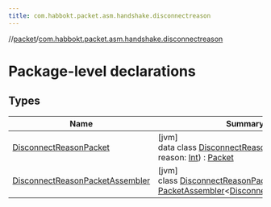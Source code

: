 ```yaml
---
title: com.habbokt.packet.asm.handshake.disconnectreason
---
```

//[packet](../../index.html)/[com.habbokt.packet.asm.handshake.disconnectreason](index.html)



# Package-level declarations



## Types


| Name | Summary |
|---|---|
| [DisconnectReasonPacket](-disconnect-reason-packet/index.html) | [jvm]<br>data class [DisconnectReasonPacket](-disconnect-reason-packet/index.html)(val reason: [Int](https://kotlinlang.org/api/latest/jvm/stdlib/kotlin/-int/index.html)) : [Packet](../../../api/api/com.habbokt.api.packet/-packet/index.html) |
| [DisconnectReasonPacketAssembler](-disconnect-reason-packet-assembler/index.html) | [jvm]<br>class [DisconnectReasonPacketAssembler](-disconnect-reason-packet-assembler/index.html) : [PacketAssembler](../../../api/api/com.habbokt.api.packet/-packet-assembler/index.html)&lt;[DisconnectReasonPacket](-disconnect-reason-packet/index.html)&gt; |

